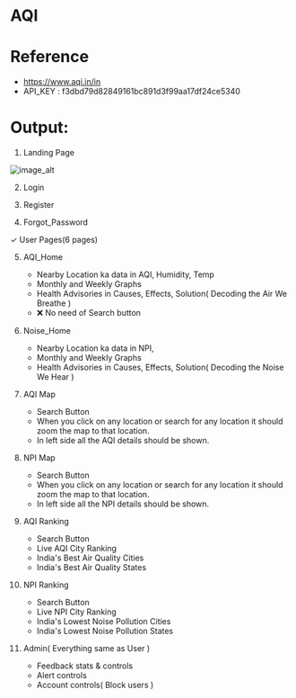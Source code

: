 # AQI

# Reference 
- https://www.aqi.in/in
- API_KEY : f3dbd79d82849161bc891d3f99aa17df24ce5340


# Output:

1. Landing Page

![image_alt]()

2. Login

3. Register

4. Forgot_Password

✓ User Pages(6 pages)

5. AQI_Home
   + Nearby Location ka data in AQI, Humidity, Temp
   + Monthly and Weekly Graphs
   + Health Advisories in Causes, Effects, Solution( Decoding the Air We Breathe )
   - ❌ No need of Search button

6. Noise_Home
   + Nearby Location ka data in NPI,
   + Monthly and Weekly Graphs
   + Health Advisories in Causes, Effects, Solution( Decoding the Noise We Hear )

7. AQI Map
   + Search Button
   + When you click on any location or search for any location it should zoom the map to that location.
   + In left side all the AQI details should be shown.

8. NPI Map
   + Search Button
   + When you click on any location or search for any location it should zoom the map to that location.
   + In left side all the NPI details should be shown.

9. AQI Ranking
    + Search Button
    + Live AQI City Ranking
    + India's Best Air Quality Cities
    + India's Best Air Quality  States
    
10. NPI Ranking
    + Search Button
    + Live NPI City Ranking
    + India's Lowest Noise Pollution Cities
    + India's Lowest Noise Pollution States

11. Admin( Everything same as User )
    + Feedback stats & controls
    + Alert controls
    + Account controls( Block users )
